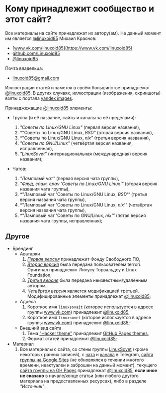 # Кому принадлежит сообщество и этот сайт?

Все материалы на сайте принадлежат их автору(ам). На данный момент им является [@linuxoid85](authors.d/Linuxoid85.md) Михаил Краснов:
* [www.vk.com/linuxoid85](https://www.vk.com/linuxoid85)
* [github.com/Linuxoid85](https://github.com/Linuxoid85)
* [@linuxoid85](https://t.me/linuxoid85)

Почта владельца:
* [linuxoid85@gmail.com](mailto:linuxoid85@gmail.com)

Иллюстрации статей и заметок в своём большинстве принадлежат [@linuxoid85](authors.d/Linuxoid85.md). В других случаях, иллюстрации (изображения, скриншоты) взяты с портала [yandex images](https://yandex.ru/images/).

Принаджежащие [@linuxoid85](authors.d/Linuxoid85.md) элементы:
* Группа (и её название, сайты и каналы за её пределами):
   1. *"Советы по Linux/GNU Linux"* (первая версия названия),
   2. *"Советы по Linux/GNU Linux, *BSD"* (вторая версия названия),
   3. *"Советы по Linux/GNU Linux, *nix"* (третья версия названия),
   4. *"Советы по GNU/Linux"* (четвёртая версия названия, исправленная),
   5. *"LinuxSovet"* (интернациональная (международная) версия названия);
	
* Чатов:
   1. *"Ламповый чат"* (первая версия чата группы),
   2. *"Флуд, спам, срач 'Советы по Linux/GNU Linux'"* (вторая версия названия чата группы),
   3. *"Ламповый чат 'Советы по Linux/GNU Linux, *BSD'"* (третья версия названия чата группы),
   4. *"Ламповый чат 'Советы по Linux/GNU Linux, *nix'"* (четвёртая версия названия чата группы),
   5. *"Ламповый чат 'Советы по GNU/Linux, *nix'"* (пятая версия названия чата группы, исправленная);

## Другое

* Брендинг
   * Аватарки
      1. [*Первая версия*](https://vk.com/photo-190836544_457239022) принадлежит Фонду Свободного ПО,
      2. [*Вторая версия*](https://vk.com/photo-190836544_457239142) была передана пользователем terrori. Оригинал принадлежит Линусу Торвальдсу и Linux Foundation,
      3. [*Третья версия*](https://vk.com/photo-190836544_457240810) была передана неизвестным/удалённым автором,
      4. [*Четвёртая версия*](https://vk.com/photo-190836544_457240845) является модификацией третьей. Модифицированные элементы принадлежат [@linuxoid85](authors.d/Linuxoid85.md);
   * Адреса
      1. Короткое имя `linuxsovait` (которое используется в адресе группы www.vk.com) принадлежит [@linuxoid85](authors.d/Linuxoid85.md),
      2. Короткое имя `linuxsovet` (которое используется в адресе группы www.vk.com) принадлежит [@linuxoid85](authors.d/Linuxoid85.md);
   * Внешний вид сайта
      1. Тема ["Hacker theme"](https://github.com/pages-themes/hacker) принадлежит [GitHub Pages themes](https://github.com/pages-themes),
      2. Формат статей принадлежит [@linuxoid85](authors.d/Linuxoid85.md);
* Материал
   1. Все материалы с сайта, со стены группы [LinuxSovet](https://www.vk.com/linuxsovet) (кроме некоторых ранних записей), с [чата](https://t.me/linuxsovet_chat) и [канала](https://t.me/linuxsovet) в Telegram, [сайта группы на Google Sites](https://sites.google.com/view/linuxsovet/%D0%B3%D0%BB%D0%B0%D0%B2%D0%BD%D0%B0%D1%8F-%D1%81%D1%82%D1%80%D0%B0%D0%BD%D0%B8%D1%86%D0%B0) (не обновлялся в течении многого времени, неактуален и заброшен на данный момент), текущего [сайта группы на GH Pages](https://linuxoid85.github.io/LinuxSovet/) принадлежат [@linuxoid85](authors.d/Linuxoid85.md), **если иное не сказано** в начале/конце статьи (или любого другого материала на предоставленных ресурсах), либо в разделе *"Источник"*.
